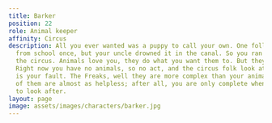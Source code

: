 ```yaml
---
title: Barker
position: 22
role: Animal keeper
affinity: Circus
description: All you ever wanted was a puppy to call your own. One followed you home
  from school once, but your uncle drowned it in the canal. So you ran away and joined
  the circus. Animals love you, they do what you want them to. But they keep dying.
  Right now you have no animals, so no act, and the circus folk look at you like it
  is your fault. The Freaks, well they are more complex than your animals, but some
  of them are almost as helpless; after all, you are only complete when you have something
  to look after.
layout: page
image: assets/images/characters/barker.jpg
---
```


